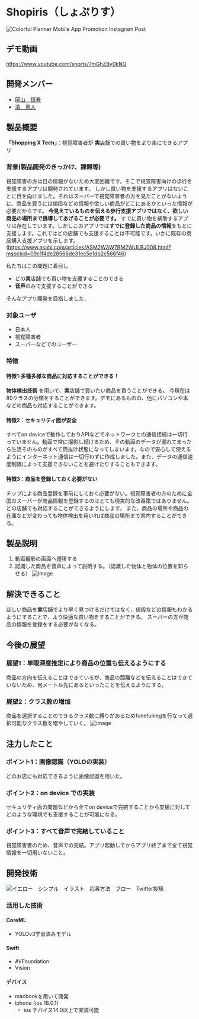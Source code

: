 # Shopiris（しょぷりす）
![Colorful Planner Mobile App Promotion Instagram Post](https://github.com/user-attachments/assets/e3f047c4-1e6e-4c53-bda6-081130d55973)


## デモ動画
https://www.youtube.com/shorts/7mGhZBy0kNQ

## 開発メンバー
- [岡山　慎吾](https://github.com/shin5trp)
- [清　恵人](https://github.com/SeiKdesu)




## 製品概要
**「Shopping X Tech」**：視覚障害者が **実**店舗での買い物をより楽にできるアプリ

### 背景(製品開発のきっかけ、課題等)
視覚障害の方は目の情報がないため大変困難です。そこで視覚障害向けの歩行を支援するアプリは開発されています。
しかし買い物を支援するアプリはないことに目を向けました。それはスーパーで視覚障害者の方を見たことがないように、商品を買うには値段などの情報や欲しい商品がどこにあるかといった情報が必要だからです。
**今見えているものを伝える歩行支援アプリではなく、欲しい商品の場所まで誘導してあげることが必要です。**
すでに買い物を補助するアプリは存在しています。しかしこのアプリでは**すでに登録した商品の情報**をもとに支援します。これではどの店舗でも支援することは不可能です。いかに既存の商品購入支援アプリを示します。
(https://www.asahi.com/articles/ASM2W3W7BM2WULBJ008.html?msockid=09c1f4de28566de31ec5e1db2c566f46)


私たちはこの問題に着目し
- どの**実**店舗でも買い物を支援することのできる
- **音声**のみで支援することができる

そんなアプリ開発を目指しました．

### 対象ユーザ
- 日本人
- 視覚障害者
- スーパーなどでのユーザー

### 特徴
#### 特徴1:多種多様な商品に対応することができる！
**物体検出技術** を用いて、**実**店舗で買いたい商品を買うことができる。
今現在は80クラスの分類をすることができます。デモにあるものの、他にパソコンや本などの商品も対応することができます。


#### 特徴2：セキュリティ面が安全
すべてon deviceで動作しておりAPIなどでネットワークとの通信接続は一切行っていません。動画で常に撮影し続けるため、その動画のデータが漏れてまったら生活そのものがすべて筒抜け状態になってしまいます。なので安心して使えるようにインターネット通信は一切行わずに作成しました。また、データの通信速度制限によって支援できないことを避けたりすることもできます。

#### 特徴3：商品を登録しておく必要がない
チップによる商品登録を事前にしておく必要がない。視覚障害者の方のために全国のスーパーが商品情報を登録するのはとても現実的な改善策ではありません。どの店舗でも対応することができるようにします。
また、商品の場所や商品の在庫などが変わっても物体検出を用いれば商品の場所まで案内することができる。



## 製品説明
1. 動画撮影の画面へ遷移する
2. 認識した商品を音声によって説明する。（認識した物体と物体の位置を知らせる）
 ![image](https://github.com/user-attachments/assets/c51418c1-ded0-46e4-8f02-51ac74a40ead)



## 解決できること
ほしい商品を**実**店舗でより早く見つけるだけではなく、値段などの情報もわかるようにすることで、より快適な買い物をすることができる。
スーパーの方が商品の情報を登録をする必要がなくなる。

## 今後の展望
### 展望1：単眼深度推定により商品の位置も伝えるようにする
商品の方向を伝えることはできているが、商品の距離などを伝えることはできていないため、何メートル先にあるといったことを伝えるようにする。
  
### 展望2：クラス数の増加
商品を選択することのできるクラス数に縛りがあるためfunetuningを行なって選択可能なクラス数を増やしていく。
![image](https://github.com/user-attachments/assets/5ee67f87-be57-4ee5-b45f-38dcb1b921d5)

## 注力したこと
### ポイント1：画像認識（YOLOの実装）
どのお店にも対応できるように画像認識を用いた。

### ポイント2：on device での実装
セキュリティ面の問題などから全てon deviceで完結することから支援に対してどのような環境でも支援することが可能になる。

### ポイント3：すべて音声で完結していること
視覚障害者のため、音声での完結。アプリ起動してからアプリ終了まで全て視覚情報を一切用いないこと。


## 開発技術
![イエロー　シンプル　イラスト　応募方法　フロー　Twitter投稿](https://github.com/user-attachments/assets/46f07b63-3339-4883-8fdc-dcc1a48aa1fc)



### 活用した技術
#### CoreML 
- YOLOv3学習済みモデル
#### Swift
- AVFoundation
- Vision



#### デバイス
- macbookを用いて開発
- iphone (ios 18.0.1)
    - ios デバイス14.0以上で実装可能

